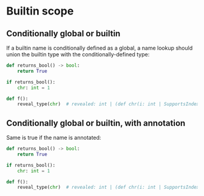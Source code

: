 # Builtin scope

## Conditionally global or builtin

If a builtin name is conditionally defined as a global, a name lookup should union the builtin type
with the conditionally-defined type:

```py
def returns_bool() -> bool:
    return True

if returns_bool():
    chr: int = 1

def f():
    reveal_type(chr)  # revealed: int | (def chr(i: int | SupportsIndex, /) -> str)
```

## Conditionally global or builtin, with annotation

Same is true if the name is annotated:

```py
def returns_bool() -> bool:
    return True

if returns_bool():
    chr: int = 1

def f():
    reveal_type(chr)  # revealed: int | (def chr(i: int | SupportsIndex, /) -> str)
```
